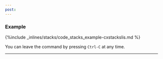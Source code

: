 ```yaml
---
post: 
---
```


### Example



{%include _inlines/stacks/code_stacks_example-cxstackslis.md %}



You can leave the command by pressing `Ctrl-C` at any time.

* * *

